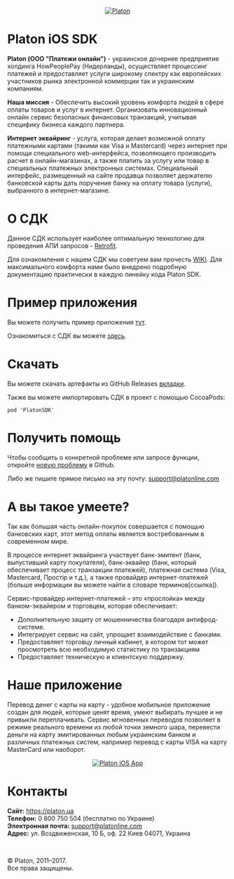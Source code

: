 <p align="center">
  <a href="https://platon.ua">
      <img src ="https://blog.platon.ua/files/modules/main/44444-300x179.png" alt="Platon"/>
  </a>
</p>

Platon iOS SDK
=======================================

**Platon (ООО "Платежи онлайн")** - украинское дочернее предприятие холдинга HowPeoplePay (Нидерланды), осуществляет процессинг платежей и предоставляет услуги широкому спектру как европейских участников рынка электронной коммерции так и украинским компаниям.

**Наша миссия** - Обеспечить высокий уровень комфорта людей в сфере оплаты товаров и услуг в интернет. Организовать инновационный онлайн сервис безопасных финансовых транзакций, учитывая специфику бизнеса каждого партнера.

**Интернет эквайринг** - услуга, которая делает возможной оплату платежными картами (такими как Visa и Mastercard) через интернет при помощи специального web-интерфейса, позволяющего производить расчет в онлайн-магазинах, а также платить за услугу или товар в специальных платежных электронных системах. Специальный интерфейс, размещенный на сайте продавца позволяет держателю банковской карты дать поручение банку на оплату товара (услуги), выбранного в интернет-магазине.

О СДК
=================

Данное СДК использует наиболее оптимальную технологию для проведения АПИ запросов - [Retrofit](http://square.github.io/retrofit/).

Для ознакомления с нашем СДК мы советуем вам прочесть [WIKI](https://github.com/platonline/platon_ios_sdk/wiki). Для максимального комфорта нами было внедрено подробную документацию практически в каждую линейку кода Platon SDK.

Пример приложения
=================

Вы можете получить пример приложения [тут](https://github.com/platonline/platon_ios_sdk).

Ознакомиться с СДК вы можете [здесь](https://github.com/platonline/platon_ios_sdk/wiki).

Скачать
=======

Вы можете скачать артефакты из GitHub Releases [вкладки](https://github.com/platonline/platon_ios_sdk/releases).

Также вы можете импортировать СДК в проект с помощью CocoaPods:

```
pod 'PlatonSDK'
```

Получить помощь
===============

Чтобы сообщить о конкретной проблеме или запросе функции, откройте [новую проблему](https://github.com/platonline/platon_ios_sdk/issues/new) в Github.

Либо же пишите прямое письмо на эту почту: [support@platonline.com](mailto:support@platonline.com)
 
А вы такое умеете?
==================

Так как большая часть онлайн-покупок совершается с помощью банковских карт, этот метод оплаты является востребованным в современном мире.

В процессе интернет эквайринга участвует банк-эмитент (банк, выпустивший карту покупателя), банк-эквайер (банк, который обеспечивает процесс транзакции платежей), платежная система (Visa, Mastercard, Простір и т.д.), а также провайдер интернет-платежей (больше информации вы можете найти в словаре терминов[ссылка]).

Сервис-провайдер интернет-платежей – это «прослойка» между банком-эквайером и торговцем, которая обеспечивает:
* Дополнительную защиту от мошенничества благодаря антифрод-системе.
* Интегрирует сервис на сайт, упрощает взаимодействие с банками.
* Предоставляет торговцу личный кабинет, в котором тот может просмотреть всю необходимую статистику по транзакциям
* Предоставляет техническую и клиентскую поддержку.


Наше приложение
===============

Перевод денег с карты на карту - удобное мобильное приложение создан для людей, которые ценят время, умеют выбирать лучшее и не привыкли переплачивать. Сервис мгновенных переводов позволяет в режиме реального времени из любой точки земного шара, перевести деньги на карту эмитированных любым украинским банком и различных платежных систем, например перевод с карты VISA на карту MasterCard или наоборот.

<p align="center">
  <a href="https://play.google.com/store/apps/details?id=ua.platon.p2p.app&referrer=utm_source%3Dcontacts%26utm_medium%3Dbanner%26utm_campaign%3Dplaton_site%26anid%3Dadmob">
      <img src ="https://platon.ua/projects/platon.ua/uploads/platon590x200.jpg" alt="Platon iOS App"/>
  </a>
</p>

Контакты
========

**Сайт:** https://platon.ua  
**Телефон:** 0 800 750 504 (бесплатно по Украине)  
**Электронная почта:** [support@platonline.com](mailto:support@platonline.com)  
**Адрес:** ул. Воздвиженская, 10 Б, оф. 22 Киев 04071, Украина  

<br/>

© Platon, 2011–2017.  
Все права защищены.
